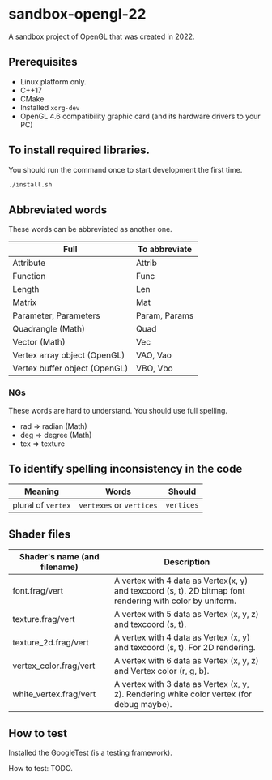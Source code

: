 # sandbox-opengl-22

A sandbox project of OpenGL that was created in 2022.

## Prerequisites

- Linux platform only.
- C++17
- CMake
- Installed `xorg-dev`
- OpenGL 4.6 compatibility graphic card (and its hardware drivers to your PC)

## To install required libraries.

You should run the command once to start development the first time.

```sh
./install.sh
```

## Abbreviated words

These words can be abbreviated as another one.

| Full | To abbreviate |
| --- | --- |
| Attribute | Attrib |
| Function | Func |
| Length | Len |
| Matrix | Mat |
| Parameter, Parameters | Param, Params |
| Quadrangle (Math) | Quad |
| Vector (Math) | Vec |
| Vertex array object (OpenGL) | VAO, Vao |
| Vertex buffer object (OpenGL) | VBO, Vbo |

### NGs

These words are hard to understand. You should use full spelling.

- rad => radian (Math)
- deg => degree (Math)
- tex => texture

## To identify spelling inconsistency in the code

| Meaning | Words | Should |
| --- | --- | --- |
| plural of `vertex` | `vertexes` or `vertices` | `vertices` |

## Shader files

| Shader's name (and filename) | Description |
| --- | --- |
| font.frag/vert | A vertex with 4 data as Vertex(x, y) and texcoord (s, t). 2D bitmap font rendering with color by uniform. |
| texture.frag/vert | A vertex with 5 data as Vertex (x, y, z) and texcoord (s, t). |
| texture_2d.frag/vert | A vertex with 4 data as Vertex (x, y) and texcoord (s, t). For 2D rendering. |
| vertex_color.frag/vert | A vertex with 6 data as Vertex (x, y, z) and Vertex color (r, g, b). |
| white_vertex.frag/vert | A vertex with 3 data as Vertex (x, y, z). Rendering white color vertex (for debug maybe). |

## How to test

Installed the GoogleTest (is a testing framework).

How to test: TODO.
